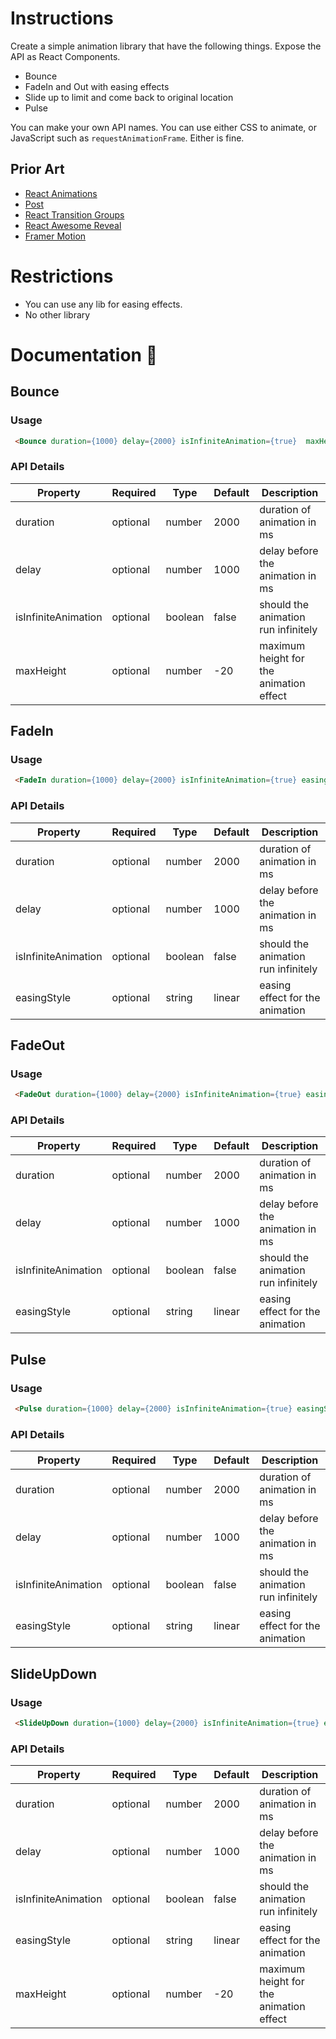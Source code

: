 # Instructions

Create a simple animation library that have the following things. Expose the API as React Components.

- Bounce
- FadeIn and Out with easing effects
- Slide up to limit and come back to original location
- Pulse

You can make your own API names. You can use either CSS to animate, or JavaScript such as `requestAnimationFrame`. Either is fine.

## Prior Art
- [React Animations](https://www.npmjs.com/package/react-animations)
- [Post](https://popmotion.io/pose/api/)
- [React Transition Groups](https://www.npmjs.com/package/react-transition-group)
- [React Awesome Reveal](https://www.npmjs.com/package/react-awesome-reveal)
- [Framer Motion](https://www.framer.com/motion/)

# Restrictions
- You can use any lib for easing effects. 
- No other library

# Documentation 🧾
## Bounce
### Usage
```html
 <Bounce duration={1000} delay={2000} isInfiniteAnimation={true}  maxHeight={-40}> your content here </Bounce>
 ```
 ### API Details
| Property    | Required  |   Type    |   Default |   Description   |
| ----------- | ----------- | --------- | -------- |--------- |
| duration    | optional  | number    | 2000     |   duration of animation in ms
| delay       | optional  | number    | 1000     |   delay before the animation in ms
| isInfiniteAnimation|optional|boolean| false    |   should the animation run infinitely
| maxHeight  | optional  | number    | -20     |   maximum height for the animation effect

## FadeIn
### Usage
```html
 <FadeIn duration={1000} delay={2000} isInfiniteAnimation={true} easingStyle={'linear'} > your content here </FadeIn>
 ```
 ### API Details
| Property    | Required  |   Type    |   Default |   Description   |
| ----------- | ----------- | --------- | -------- |--------- |
| duration    | optional  | number    | 2000     |   duration of animation in ms
| delay       | optional  | number    | 1000     |   delay before the animation in ms
| isInfiniteAnimation|optional|boolean| false    |   should the animation run infinitely
| easingStyle | optional  | string    | linear   |   easing effect for the animation

## FadeOut
### Usage
```html
 <FadeOut duration={1000} delay={2000} isInfiniteAnimation={true} easingStyle={'linear'}> your content here </FadeOut>
 ```
 ### API Details
| Property    | Required  |   Type    |   Default |   Description   |
| ----------- | ----------- | --------- | -------- |--------- |
| duration    | optional  | number    | 2000     |   duration of animation in ms
| delay       | optional  | number    | 1000     |   delay before the animation in ms
| isInfiniteAnimation|optional|boolean| false    |   should the animation run infinitely
| easingStyle | optional  | string    | linear   |   easing effect for the animation

## Pulse
### Usage
```html
 <Pulse duration={1000} delay={2000} isInfiniteAnimation={true} easingStyle={'linear'} > your content here </Pulse>
 ```
 ### API Details
| Property    | Required  |   Type    |   Default |   Description   |
| ----------- | ----------- | --------- | -------- |--------- |
| duration    | optional  | number    | 2000     |   duration of animation in ms
| delay       | optional  | number    | 1000     |   delay before the animation in ms
| isInfiniteAnimation|optional|boolean| false    |   should the animation run infinitely
| easingStyle | optional  | string    | linear   |   easing effect for the animation

## SlideUpDown
### Usage
```html
 <SlideUpDown duration={1000} delay={2000} isInfiniteAnimation={true} easingStyle={'linear'}    maxHeight={-40}> your content here </SlideUpDown>
 ```
 ### API Details
| Property    | Required  |   Type    |   Default |   Description   |
| ----------- | ----------- | --------- | -------- |--------- |
| duration    | optional  | number    | 2000     |   duration of animation in ms
| delay       | optional  | number    | 1000     |   delay before the animation in ms
| isInfiniteAnimation|optional|boolean| false    |   should the animation run infinitely
| easingStyle | optional  | string    | linear   |   easing effect for the animation
| maxHeight  | optional  | number    | -20     |   maximum height for the animation effect